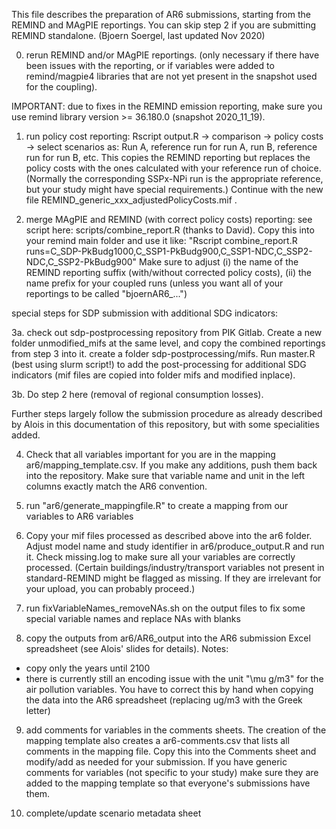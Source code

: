 This file describes the preparation of AR6 submissions, starting from the REMIND and MAgPIE reportings. You can skip step 2 if you are submitting REMIND standalone. (Bjoern Soergel, last updated Nov 2020)

0. rerun REMIND and/or MAgPIE reportings.  (only necessary if there have been issues with the reporting, or if variables were added to remind/magpie4 libraries that are not yet present in the snapshot used for the coupling). 

IMPORTANT: due to fixes in the REMIND emission reporting, make sure you use remind library version >= 36.180.0 (snapshot 2020_11_19).

1. run policy cost reporting: Rscript output.R -> comparison -> policy costs -> select scenarios as: Run A, reference run for run A, run B, reference run for run B, etc. 
This copies the REMIND reporting but replaces the policy costs with the ones calculated with your reference run of choice. (Normally the corresponding SSPx-NPi run is the appropriate reference, but your study might have special requirements.) Continue with the new file REMIND_generic_xxx_adjustedPolicyCosts.mif .

2. merge MAgPIE and REMIND (with correct policy costs) reporting:  see script here: scripts/combine_report.R (thanks to David). Copy this into your remind main folder and use it like: "Rscript combine_report.R runs=C_SDP-PkBudg1000,C_SSP1-PkBudg900,C_SSP1-NDC,C_SSP2-NDC,C_SSP2-PkBudg900"
Make sure to adjust (i) the name of the REMIND reporting suffix (with/without corrected policy costs), (ii) the name prefix for your coupled runs (unless you want all of your reportings to be called "bjoernAR6_...")

special steps for SDP submission with additional SDG indicators:

3a. check out sdp-postprocessing repository from PIK Gitlab. Create a new folder unmodified_mifs at the same level, and copy the combined reportings from step 3 into it. create a folder sdp-postprocessing/mifs. Run master.R (best using slurm script!) to add the post-processing for additional SDG indicators (mif files are copied into folder mifs and modified inplace).

3b. Do step 2 here (removal of regional consumption losses).  

Further steps largely follow the submission procedure as already described by Alois in this documentation of this repository, but with some specialities added.

4. Check that all variables important for you are in the mapping ar6/mapping_template.csv. If you make any additions, push them back into the repository. Make sure that variable name and unit in the left columns exactly match the AR6 convention.

5. run "ar6/generate_mappingfile.R" to create a mapping from our variables to AR6 variables

6. Copy your mif files processed as described above into the ar6 folder. Adjust model name and study identifier in ar6/produce_output.R and run it. Check missing.log to make sure all your variables are correctly processed. (Certain buildings/industry/transport variables not present in standard-REMIND might be flagged as missing. If they are irrelevant for your upload, you can probably proceed.)

7. run fixVariableNames_removeNAs.sh on the output files to fix some special variable names and replace NAs with blanks

8. copy the outputs from ar6/AR6_output into the AR6 submission Excel spreadsheet (see Alois' slides for details). Notes:
- copy only the years until 2100
- there is currently still an encoding issue with the unit "\mu g/m3" for the air pollution variables. You have to correct this by hand when copying the data into the AR6 spreadsheet (replacing ug/m3 with the Greek letter)

9. add comments for variables in the comments sheets. The creation of the mapping template also creates a ar6-comments.csv that lists all comments in the mapping file. Copy this into the Comments sheet and modify/add as needed for your submission. If you have generic comments for variables (not specific to your study) make sure they are added to the mapping template so that everyone's submissions have them.

10. complete/update scenario metadata sheet

